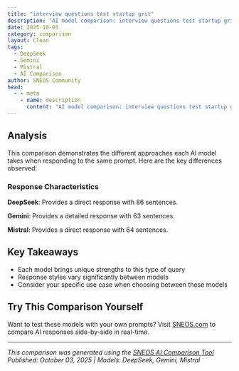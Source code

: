 ```yaml
---
title: "interview questions test startup grit"
description: "AI model comparison: interview questions test startup grit..."
date: 2025-10-03
category: comparison
layout: Clean
tags:
  - DeepSeek
  - Gemini
  - Mistral
  - AI Comparison
author: SNEOS Community
head:
  - - meta
    - name: description
      content: "AI model comparison: interview questions test startup grit..."
---
```


<ChatComparison
  title="interview questions test startup grit"
  prompt="interview questions test startup grit"
  :responses='{
    "DeepSeek": "Of course. This is a fantastic topic. Testing for \u0022startup grit\u0022 is about probing for resilience, resourcefulness, obsession, and a bias for action in ambiguous, high-pressure situations.\n\nStandard interview questions won\u0027t reveal this. You need behavioral and situational questions that force a candidate to tell you a story.\n\nHere is a breakdown of how to structure the interview, the key traits to test for, and specific questions to ask.\n\n### The Philosophy: Look for Stories, Not Answers\nYour goal isn\u0027t to get the \u0022right\u0022 answer. It\u0027s to understand their **thought process, emotional response, and subsequent actions** in past difficult situations.\n\n**Use the STAR Method (Situation, Task, Action, Result)** and push for details. When they give an answer, follow up with \u0022Why?\u0022 and \u0022What was the alternative?\u0022 and \u0022How did you feel in that moment?\u0022\n\n---\n\n### The Core Traits of Startup Grit \u0026 How to Test For Them\n\n#### 1. Resilience \u0026 Handling Failure\nYou need people who see failure as data, not defeat.\n\n**Sample Questions:**\n*   \u0022Tell me about a time you failed spectacularly. What did you learn and how did you apply it?\u0022\n    *   **What to listen for:** Honesty about their role in the failure, a focus on learning, and a specific example of how they changed their behavior.\n*   \u0022Describe a project that was behind schedule and over budget. What was your contribution to the situation and what did you do to get it back on track?\u0022\n    *   **What to listen for:** Accountability (not just blaming others), creative problem-solving, and relentless effort.\n*   \u0022Tell me about the most stressful professional situation you\u0027ve been in. How did you handle it and what would you do differently now?\u0022\n    *   **What to listen for:** Coping mechanisms, self-awareness, and a focus on problem-solving over complaining.\n*   **The Pushback Test:** \u0022Tell me about a time you received harsh critical feedback from a user or a colleague. What was your immediate reaction and what did you do next?\u0022\n    *   **What to listen for:** They listened first, didn\u0027t get defensive, and took actionable steps based on the feedback.\n\n#### 2. Resourcefulness \u0026 \u0022Figure-it-Out\u0022 Factor\nStartups have limited everything (time, money, people). You need MacGyvers, not bureaucrats.\n\n**Sample Questions:**\n*   \u0022Tell me about a time you had to achieve a goal with severely limited resources (e.g., a tiny budget, no team, no clear tools).\u0022\n    *   **What to listen for:** Creative hacks, leveraging their network, using free tools, and a \u0022no excuses\u0022 mentality.\n*   \u0022Describe a technical (or business) problem you faced that you had no idea how to solve initially. Walk me through how you figured it out.\u0022\n    *   **What to listen for:** Their research process (Google, forums, books), who they reached out to, and their ability to learn new things rapidly.\n*   **The \u0022Uncomfortable Task\u0022 Question:** \u0022What\u0027s the most unglamorous or tedious task you\u0027ve ever had to do to move a project forward? Why was it necessary?\u0022\n    *   **What to listen for:** A lack of ego. Pride in doing whatever it takes, even if it\u0027s \u0022beneath their title.\u0022 This could be anything from manual data entry to customer support at 2 AM.\n\n#### 3. Bias for Action \u0026 Ownership\nYou need self-starters who don\u0027t wait for permission and treat company problems as their own.\n\n**Sample Questions:**\n*   \u0022Tell me about a time you saw a problem outside your direct responsibilities and took the initiative to solve it.\u0022\n    *   **What to listen for:** Proactive behavior, identifying gaps, and acting without being told.\n*   \u0022Describe a decision you made with incomplete information. How did you mitigate the risk?\u0022\n    *   **What to listen for:** Comfort with ambiguity. They made a plan with the best data available, rather than being paralyzed by analysis.\n*   **The \u002275% Solution\u0022 Question:** \u0022Would you rather present a plan that is 75% correct now or 100% correct in two weeks? Why?\u0022\n    *   **What to listen for:** A strong bias for speed and iteration. In a startup, speed is often more critical than perfection.\n\n#### 4. Passion \u0026 Obsession for the Mission\nGrit is sustained by belief in the mission. Without it, people burn out.\n\n**Sample Questions:**\n*   \u0022Why our startup? What about our mission/problem resonates with you *personally*?\u0022\n    *   **What to listen for:** A genuine, personal connection to the problem you\u0027re solving. It shouldn\u0027t feel like a rehearsed answer from your website.\n*   \u0022What\u0027s something you\u0027ve taught yourself in the last year out of pure curiosity?\u0022\n    *   **What to listen for:** A natural love of learning and self-improvement. Gritty people are often intrinsically motivated.\n*   \u0022What do you do in your free time that demonstrates persistence or deep focus?\u0022\n    *   **What to listen for:** Hobbies or projects that require dedication (e.g., marathons, mastering an instrument, building a complex model). This indicates a gritty personality.\n\n#### 5. Long-Term Commitment \u0026 Realism\nYou need people who understand the startup journey isn\u0027t a sprint; it\u0027s a marathon with mud pits and barbed wire.\n\n**Sample Questions:**\n*   \u0022What does \u0027success\u0027 look like for you in 3 years, and how do you see this role contributing to it?\u0022\n    *   **What to listen for:** Alignment with the company\u0027s potential growth trajectory and a desire for impact over just a title.\n*   \u0022What are your expectations for work-life balance in a role like this at an early-stage company?\u0022\n    *   **What to listen for:** Realism. The best candidates will ask you thoughtful questions back about the current challenges and the true demands of the role. Be honest with them.\n*   \u0022What concerns you most about joining a startup?\u0022\n    *   **What to listen for:** They\u0027ve actually thought about the downsides (instability, pivots, long hours) and have a reasoned argument for why it\u0027s still worth it.\n\n### Red Flags to Watch Out For\n*   **Blaming Others:** Every story is about how someone else failed.\n*   **Vagueness:** Can\u0027t provide specific details or metrics for their stories.\n*   **Analysis Paralysis:** Describes a situation where they were stuck because they needed \u0022more data.\u0022\n*   **The Ego:** Unwilling to do \u0022grunt work\u0022 or talks down about past colleagues/companies.\n*   **The \u0022Perfect Path\u0022 Narrative:** Their career has been a straight, upward line with no setbacks or hard choices.\n*   **No Questions for You:** A candidate with true grit will grill *you* to see if *you* and the company have the grit to succeed.\n\nBy using these questions, you move beyond the resume and start to understand the character and drive of the person sitting in front of you. That\u0027s how you find the people who will truly thrive in the beautiful chaos of a startup.",
    "Gemini": "## Interview Questions to Test Startup Grit\n\nWhen hiring for a startup, especially in the early stages, \u0022grit\u0022 is a crucial quality. You need people who can persevere through challenges, adapt to change, and stay motivated in the face of uncertainty. Here are some interview questions designed to assess a candidate\u0027s level of grit:\n\n**I. Behavioral Questions (Past Experiences as Indicators of Future Behavior):**\n\n*   **\u0022Tell me about a time you faced a significant setback or failure at work. How did you react? What did you learn from it?\u0022**\n    *   **Looking for:**  Honest self-reflection, how they coped with disappointment, the steps they took to recover and improve, and whether they take ownership of their mistakes. Avoid candidates who blame others or dismiss the experience.\n*   **\u0022Describe a situation where you had to work on a project with very limited resources (time, budget, manpower). How did you prioritize, and what creative solutions did you come up with to overcome the limitations?\u0022**\n    *   **Looking for:** Resourcefulness, problem-solving skills, ability to work under pressure, creativity, and the ability to prioritize tasks effectively.\n*   **\u0022Tell me about a time you received negative feedback that was difficult to hear. How did you handle it, and what changes did you make as a result?\u0022**\n    *   **Looking for:**  Ability to accept criticism, willingness to learn and improve, emotional intelligence, and the capacity to use feedback constructively.\n*   **\u0022Describe a time when you had to learn a completely new skill or technology quickly in order to complete a project. What steps did you take to learn it, and what challenges did you encounter?\u0022**\n    *   **Looking for:**  Learning agility, adaptability, self-directed learning skills, resourcefulness, and comfort with ambiguity.\n*   **\u0022Tell me about a time you had to push back on a decision or idea, even when it was unpopular. How did you present your case, and what was the outcome?\u0022**\n    *   **Looking for:**  Conviction, courage, ability to articulate their reasoning, diplomacy, and a willingness to stand up for what they believe in (while respecting different perspectives).\n*   **\u0022Have you ever worked on a project that completely failed despite your best efforts? What did you learn from the experience, and what would you do differently next time?\u0022**\n    *   **Looking for:**  Resilience, honesty, ability to extract lessons from failure, and a proactive approach to improving future outcomes.\n\n**II. Hypothetical/Situational Questions (Gauging Response to Hypothetical Challenges):**\n\n*   **\u0022Imagine you\u0027re working on a critical project for a major client, and the deadline is fast approaching. Suddenly, a key team member quits. How would you handle the situation?\u0022**\n    *   **Looking for:** Calmness under pressure, problem-solving skills, ability to delegate, leadership potential, and the ability to prioritize and adapt to unexpected circumstances.\n*   **\u0022Let\u0027s say you\u0027ve been working on a project for weeks, and you\u0027re confident in your approach. However, during a team meeting, your manager suggests a completely different direction. How would you react?\u0022**\n    *   **Looking for:** Flexibility, open-mindedness, ability to consider different perspectives, and the ability to advocate for their own ideas while being respectful of authority.\n*   **\u0022Imagine you\u0027re working on a task that\u0027s outside of your comfort zone, and you\u0027re struggling to make progress. What steps would you take to overcome the challenge?\u0022**\n    *   **Looking for:**  Proactiveness, resourcefulness, willingness to ask for help, self-awareness, and a commitment to continuous learning.\n*   **\u0022If you were to join our company and after a few weeks realized that the role was very different to what was originally communicated to you during the interview process, what would you do?\u0022**\n    *   **Looking for:** Resourcefulness, strong communication skills, and pro-activeness.  This tests how a candidate solves a problem and looks for a solution, rather than immediately giving up.\n\n**III. Motivation \u0026 Passion Questions (Understanding Drive \u0026 Commitment):**\n\n*   **\u0022What are you most passionate about outside of work? How does that passion translate to your work ethic?\u0022**\n    *   **Looking for:** Enthusiasm, a strong sense of purpose, and the ability to connect their passions to their work.\n*   **\u0022What excites you most about working for a startup? What are the biggest challenges you anticipate, and how do you plan to overcome them?\u0022**\n    *   **Looking for:**  Realistic expectations, awareness of the challenges of startup life, and a genuine desire to contribute to a fast-paced, dynamic environment.\n*   **\u0022Where do you see yourself in five years? How does this role contribute to your long-term career goals?\u0022**\n    *   **Looking for:**  Ambition, a clear sense of direction, and a commitment to personal and professional growth.  This shows that they are thinking of the long-term and have some focus.\n*   **\u0022Why are you interested in our company specifically? What research have you done, and what aspects of our mission or values resonate with you?\u0022**\n    *   **Looking for:**  Genuine interest, alignment with the company\u0027s mission and values, and a willingness to invest time and effort into understanding the organization.\n\n**Tips for Effective Grit Assessment:**\n\n*   **Use a structured interview format:** Prepare a consistent set of questions for each candidate to ensure fair comparison.\n*   **Listen actively and probe for detail:** Don\u0027t just accept superficial answers. Ask follow-up questions to understand the context, the candidate\u0027s specific actions, and the resulting outcomes.\n*   **Look for patterns and consistency:** Assess whether the candidate\u0027s responses align with their resume and references.\n*   **Consider cultural fit:** Grit is important, but it\u0027s also crucial to find someone who aligns with your company\u0027s values and work style.\n*   **Don\u0027t be afraid to ask uncomfortable questions:** Grit often reveals itself in challenging situations.  Don\u0027t shy away from exploring difficult experiences and setbacks.\n*   **Focus on the \u0022how\u0022 not just the \u0022what\u0022:** It\u0027s not just about the outcome, but about *how* the candidate approached the challenge, what decisions they made, and what lessons they learned.\n\nBy using these questions and assessment tips, you can increase your chances of finding candidates with the grit and resilience needed to thrive in the exciting, yet demanding, world of startups. Remember to tailor these questions to the specific role and your company\u0027s culture. Good luck!\n",
    "Mistral": "When interviewing for a startup, especially one that values grit, you\u0027ll want to focus on questions that assess a candidate\u0027s resilience, determination, and ability to thrive in a dynamic and often challenging environment. Here are some interview questions that can help you gauge a candidate\u0027s grit:\n\n### Behavioral Questions\n1. **Can you describe a time when you faced a significant challenge or setback? How did you handle it?**\n   - This question helps you understand the candidate\u0027s problem-solving skills and resilience.\n\n2. **Tell me about a project or task that you had to complete under tight deadlines. How did you manage your time and resources?**\n   - This assesses the candidate\u0027s ability to work under pressure and prioritize tasks.\n\n3. **Can you share an example of a time when you had to adapt to a major change in your work environment? How did you cope?**\n   - This question evaluates the candidate\u0027s adaptability and flexibility.\n\n4. **Describe a situation where you had to work with limited resources. How did you make the most of what you had?**\n   - This helps you understand the candidate\u0027s resourcefulness and creativity.\n\n5. **Can you give an example of a time when you had to learn a new skill or technology quickly? How did you approach it?**\n   - This assesses the candidate\u0027s learning agility and willingness to grow.\n\n### Situational Questions\n6. **Imagine you are working on a critical project and you encounter a major obstacle. What steps would you take to overcome it?**\n   - This question tests the candidate\u0027s problem-solving approach and strategic thinking.\n\n7. **If you were given a task that you had never done before, how would you go about completing it?**\n   - This evaluates the candidate\u0027s initiative and proactive approach to new challenges.\n\n8. **How would you handle a situation where your team is underperforming and morale is low?**\n   - This question assesses the candidate\u0027s leadership and team-building skills.\n\n### Motivational Questions\n9. **What motivates you to keep going when things get tough?**\n   - This helps you understand the candidate\u0027s intrinsic motivation and drive.\n\n10. **Can you describe a time when you had to persevere through a difficult period? What kept you going?**\n    - This question evaluates the candidate\u0027s resilience and determination.\n\n### Cultural Fit Questions\n11. **How do you handle feedback, especially when it\u0027s critical?**\n    - This assesses the candidate\u0027s ability to take constructive criticism and improve.\n\n12. **Can you describe your ideal work environment? How do you think you would fit into our startup culture?**\n    - This helps you gauge the candidate\u0027s alignment with your startup\u0027s values and culture.\n\n### Problem-Solving Questions\n13. **If you were given a project with a tight deadline and limited resources, how would you prioritize your tasks?**\n    - This question tests the candidate\u0027s organizational skills and ability to manage priorities.\n\n14. **How do you approach solving complex problems? Can you walk me through your process?**\n    - This evaluates the candidate\u0027s analytical and problem-solving skills.\n\n### Leadership Questions\n15. **Can you describe a time when you had to lead a team through a challenging situation? How did you ensure the team stayed motivated and on track?**\n    - This question assesses the candidate\u0027s leadership and team management skills.\n\n### Personal Growth Questions\n16. **How do you stay updated with the latest trends and technologies in your field?**\n    - This helps you understand the candidate\u0027s commitment to continuous learning and development.\n\n17. **Can you share a time when you had to pivot or change your approach to achieve a goal? What did you learn from the experience?**\n    - This question evaluates the candidate\u0027s adaptability and learning from experiences.\n\nBy asking these questions, you can gain a comprehensive understanding of a candidate\u0027s grit and their potential to thrive in a startup environment."
  }'
  published-date="20:58"
/>

## Analysis

This comparison demonstrates the different approaches each AI model takes when responding to the same prompt. Here are the key differences observed:

### Response Characteristics

**DeepSeek**: Provides a direct response with 86 sentences. 

**Gemini**: Provides a detailed response with 63 sentences. 

**Mistral**: Provides a direct response with 64 sentences. 

## Key Takeaways

- Each model brings unique strengths to this type of query
- Response styles vary significantly between models
- Consider your specific use case when choosing between these models

## Try This Comparison Yourself

Want to test these models with your own prompts? Visit [SNEOS.com](https://sneos.com) to compare AI responses side-by-side in real-time.

---

*This comparison was generated using the [SNEOS AI Comparison Tool](https://sneos.com)*
*Published: October 03, 2025 | Models: DeepSeek, Gemini, Mistral*
